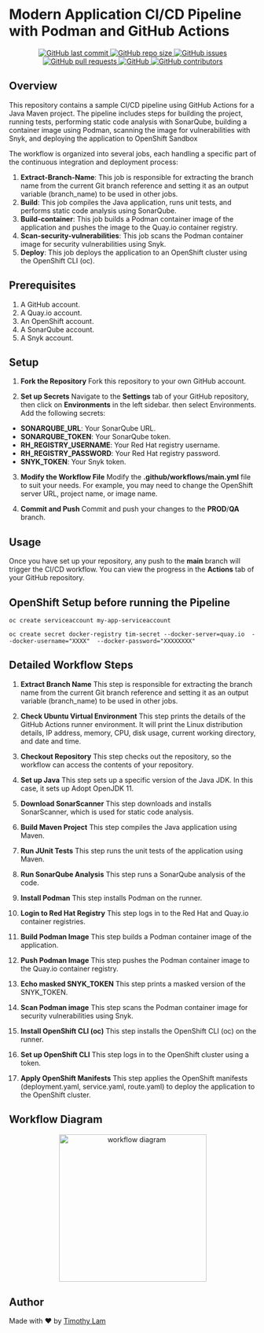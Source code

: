 # Modern Application CI/CD Pipeline with Podman and GitHub Actions

<p align="center">
<a href="https://github.com/timlam007/Java-maven-project/commits">
  <img alt="GitHub last commit" src="https://img.shields.io/github/last-commit/timlam007/Java-maven-project">
</a>
<a href="https://github.com/timlam007/Java-maven-project">
  <img alt="GitHub repo size" src="https://img.shields.io/github/repo-size/timlam007/Java-maven-project">
</a>
<a href="https://github.com/timlam007/Java-maven-project/issues">
  <img alt="GitHub issues" src="https://img.shields.io/github/issues/timlam007/Java-maven-project">
</a>
<a href="https://github.com/timlam007/Java-maven-project/pulls">
  <img alt="GitHub pull requests" src="https://img.shields.io/github/issues-pr/timlam007/Java-maven-project">
</a>
<a href="https://github.com/timlam007/Java-maven-project/blob/master/LICENSE">
  <img alt="GitHub" src="https://img.shields.io/github/license/timlam007/Java-maven-project">
</a>
<a href="https://github.com/timlam007/Java-maven-project/graphs/contributors">
  <img alt="GitHub contributors" src="https://img.shields.io/github/contributors/timlam007/Java-maven-project">
</a>
</p>

## Overview

This repository contains a sample CI/CD pipeline using GitHub Actions for a Java Maven project. The pipeline includes steps for building the project, running tests, performing static code analysis with SonarQube, building a container image using Podman, scanning the image for vulnerabilities with Snyk, and deploying the application to OpenShift Sandbox

The workflow is organized into several jobs, each handling a specific part of the continuous integration and deployment process:
1.  **Extract-Branch-Name**: This job is responsible for extracting the branch name from the current Git branch reference and setting it as an output variable (branch_name) to be used in other jobs.
1.  **Build**: This job compiles the Java application, runs unit tests, and performs static code analysis using SonarQube.
2.  **Build-container**: This job builds a Podman container image of the application and pushes the image to the Quay.io container registry.
3.  **Scan-security-vulnerabilities**: This job scans the Podman container image for security vulnerabilities using Snyk.
4.  **Deploy**: This job deploys the application to an OpenShift cluster using the OpenShift CLI (oc).

## Prerequisites

1.  A GitHub account.
2.  A Quay.io account.
3.  An OpenShift account.
4.  A SonarQube account.
5.  A Snyk account.

## Setup

1.  **Fork the Repository**
    Fork this repository to your own GitHub account.

2.  **Set up Secrets**
    Navigate to the **Settings** tab of your GitHub repository, then click on **Environments** in the left sidebar. then select Environments. Add the following secrets:
- **SONARQUBE_URL**: Your SonarQube URL. 
- **SONARQUBE_TOKEN**: Your SonarQube token. 
- **RH_REGISTRY_USERNAME**: Your Red Hat registry username. 
- **RH_REGISTRY_PASSWORD**: Your Red Hat registry password. 
- **SNYK_TOKEN**: Your Snyk token.

3.  **Modify the Workflow File**
    Modify the **.github/workflows/main.yml** file to suit your needs. For example, you may need to change the OpenShift server URL, project name, or image name.

4.  **Commit and Push**
    Commit and push your changes to the **PROD**/**QA** branch.

## Usage

Once you have set up your repository, any push to the **main** branch will trigger the CI/CD workflow. You can view the progress in the **Actions** tab of your GitHub repository.

## OpenShift Setup before running the Pipeline

    oc create serviceaccount my-app-serviceaccount

    oc create secret docker-registry tim-secret --docker-server=quay.io  --docker-username="XXXX"  --docker-password="XXXXXXXX"

## Detailed Workflow Steps
1. **Extract Branch Name**
   This step is responsible for extracting the branch name from the current Git branch reference and setting it as an output variable (branch_name) to be used in other jobs. 

2.  **Check Ubuntu Virtual Environment**
    This step prints the details of the GitHub Actions runner environment. It will print the Linux distribution details, IP address, memory, CPU, disk usage, current working directory, and date and time.

2.  **Checkout Repository**
    This step checks out the repository, so the workflow can access the contents of your repository.

3.  **Set up Java**
    This step sets up a specific version of the Java JDK. In this case, it sets up Adopt OpenJDK 11.

4.  **Download SonarScanner**
    This step downloads and installs SonarScanner, which is used for static code analysis.

5.  **Build Maven Project**
    This step compiles the Java application using Maven.

6.  **Run JUnit Tests**
    This step runs the unit tests of the application using Maven.

7.  **Run SonarQube Analysis**
    This step runs a SonarQube analysis of the code.

8.  **Install Podman**
    This step installs Podman on the runner.

9.  **Login to Red Hat Registry**
    This step logs in to the Red Hat and Quay.io container registries.

10. **Build Podman Image**
    This step builds a Podman container image of the application.

11. **Push Podman Image**
    This step pushes the Podman container image to the Quay.io container registry.

12. **Echo masked SNYK_TOKEN**
    This step prints a masked version of the SNYK_TOKEN.

13. **Scan Podman image**
    This step scans the Podman container image for security vulnerabilities using Snyk.

14. **Install OpenShift CLI (oc)**
    This step installs the OpenShift CLI (oc) on the runner.

15. **Set up OpenShift CLI**
    This step logs in to the OpenShift cluster using a token.

16. **Apply OpenShift Manifests**
    This step applies the OpenShift manifests (deployment.yaml, service.yaml, route.yaml) to deploy the application to the OpenShift cluster.

## Workflow Diagram

<p align="center">
<img src="https://i.ibb.co/VBhnmj6/Screenshot-2023-09-03-at-2-12-46-PM.png" alt="workflow diagram" border="0" width="300">
</p>

## Author

Made with ❤️ by [Timothy Lam](https://github.com/timlam007)
